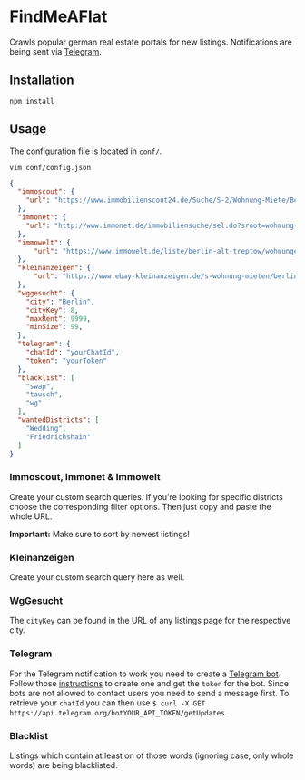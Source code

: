 # FindMeAFlat

Crawls popular german real estate portals for new listings. Notifications are
being sent via [Telegram](https://telegram.org).

## Installation

```
npm install
```

## Usage

The configuration file is located in `conf/`.

```
vim conf/config.json
```

```json
{
  "immoscout": {
    "url": "https://www.immobilienscout24.de/Suche/S-2/Wohnung-Miete/Berlin/Berlin/Wedding-Wedding_Schoeneberg-Schoeneberg/-/99,00-/EURO--9999,00/-/-/false"
  },
  "immonet": {
    "url": "http://www.immonet.de/immobiliensuche/sel.do?sroot=wohnung-mieten&marketingtype=2&parentcat=1&pageoffset=1&listsize=25&objecttype=1&locationname=Berlin&acid=&actype=&district=7605&district=7876&district=7879&district=7889&district=7899&district=7930&ajaxIsRadiusActive=false&sortby=19&suchart=1&radius=0&pcatmtypes=1_2&pCatMTypeStoragefield=1_2&parentcat=1&marketingtype=2&fromprice=&toprice=9999&fromarea=99&toarea=&fromplotarea=&toplotarea=&fromrooms=&torooms=&objectcat=-1&wbs=0&fromyear=&toyear=&fulltext=&absenden=Ergebnisse+anzeigen"
  },
  "immowelt": {
      "url": "https://www.immowelt.de/liste/berlin-alt-treptow/wohnungen/mieten?geoid=10811002000022%2C10811002000203%2C10811011000300%2C10811008000313%2C10811003000320%2C10811001000353&prima=510&eqid=-205&sort=createdate%2Bdesc"
  },
  "kleinanzeigen": {
      "url": "https://www.ebay-kleinanzeigen.de/s-wohnung-mieten/berlin/anzeige:angebote/preis::9999/wohnung/k0c203l3331+wohnung_mieten.qm_i:99,"
  },
  "wggesucht": {
    "city": "Berlin",
    "cityKey": 8,
    "maxRent": 9999,
    "minSize": 99,
  },
  "telegram": {
    "chatId": "yourChatId",
    "token": "yourToken"
  },
  "blacklist": [
    "swap",
    "tausch",
    "wg"
  ],
  "wantedDistricts": [
    "Wedding",
    "Friedrichshain"
  ]
}
```

### Immoscout, Immonet & Immowelt

Create your custom search queries. If you're looking for specific districts
choose the corresponding filter options. Then just copy and paste the whole
URL.

**Important:** Make sure to sort by newest listings!

### Kleinanzeigen

Create your custom search query here as well.

### WgGesucht

The `cityKey` can be found in the URL of any listings page for the respective
city.

### Telegram

For the Telegram notification to work you need to create a [Telegram
bot](https://core.telegram.org/bots). Follow those
[instructions](https://core.telegram.org/bots#botfather) to create  one and get
the `token` for the bot. Since bots are not allowed to contact users you need
to send a message first. To retrieve your `chatId` you can then use `$ curl -X
GET https://api.telegram.org/botYOUR_API_TOKEN/getUpdates`.

### Blacklist

Listings which contain at least on of those words (ignoring case, only whole
words) are being blacklisted.
